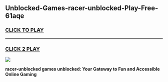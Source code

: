 
## Unblocked-Games-racer-unblocked-Play-Free-61aqe
<h3>
<a href="https://premium76.site?title=racer-unblocked&ref=20M">CLICK TO PLAY</a></h3>
<hr>

<h3>
<a href="https://premium76.site?title=racer-unblocked&ref=20M">CLICK 2 PLAY</a>
  
</h3>

<a href="https://premium76.site?title=racer-unblocked&ref=19M"><img src="https://clearcache.store/games.png"></a>


**racer-unblocked games unblocked: Your Gateway to Fun and Accessible Online Gaming**
